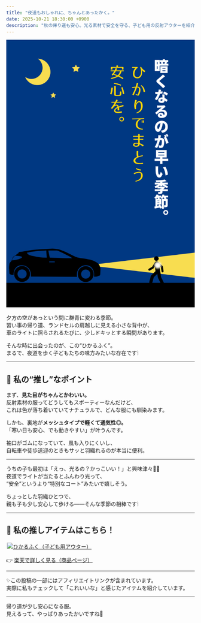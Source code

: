 ```yaml
---
title: "夜道もおしゃれに、ちゃんとあったかく。"
date: 2025-10-21 18:30:00 +0900
description: "秋の帰り道も安心。光る素材で安全を守る、子ども用の反射アウターを紹介します。"
---
```


![夜道で服が反射して光る様子（安全アウター）](./hikarufuku_main.png)

夕方の空があっという間に群青に変わる季節。  
習い事の帰り道、ランドセルの肩越しに見える小さな背中が、  
車のライトに照らされるたびに、少しドキッとする瞬間があります。  

そんな時に出会ったのが、この“ひかるふく”。  
まるで、夜道を歩く子どもたちの味方みたいな存在です🕯

---

## 🌙 私の“推し”なポイント

まず、**見た目がちゃんとかわいい。**  
反射素材の服ってどうしてもスポーティーなんだけど、  
これは色が落ち着いていてナチュラルで、どんな服にも馴染みます。  

しかも、裏地が**メッシュタイプで軽くて通気性◎。**  
「寒い日も安心、でも動きやすい」が叶うんです。  

袖口がゴムになっていて、風も入りにくいし、  
自転車や徒歩送迎のときもサッと羽織れるのが本当に便利。  

---

うちの子も最初は「えっ、光るの？かっこいい！」と興味津々👦✨  
夜道でライトが当たるとふんわり光って、  
“安全”というより“特別なコート”みたいで嬉しそう。  

ちょっとした羽織ひとつで、  
親も子も少し安心して歩ける——そんな季節の相棒です🕯

---

## 🧥 私の推しアイテムはこちら！

<a href="https://hb.afl.rakuten.co.jp/ichiba/4d82568f.2eecf1fa.4d825690.551d8b0f/_RTLink115377?pc=https%3A%2F%2Fitem.rakuten.co.jp%2Fchildren-tsuushin%2F12229581%2F&link_type=pict&ut=eyJwYWdlIjoiaXRlbSIsInR5cGUiOiJwaWN0Iiwic2l6ZSI6IjQwMHg0MDAiLCJuYW0iOjEsIm5hbXAiOiJyaWdodCIsImNvbSI6MSwiY29tcCI6ImRvd24iLCJwcmljZSI6MCwiYm9yIjoxLCJjb2wiOjEsImJidG4iOjEsInByb2QiOjAsImFtcCI6ZmFsc2V9" target="_blank" rel="nofollow sponsored noopener">
  <img src="https://thumbnail.image.rakuten.co.jp/@0_mall/children-tsuushin/cabinet/2024autumn/12229581.jpg?_ex=400x400" alt="ひかるふく（子ども用アウター）" style="max-width:400px; border:0; margin:2px;">
</a>

👉 [楽天で詳しく見る（商品ページ）](https://hb.afl.rakuten.co.jp/ichiba/4d82568f.2eecf1fa.4d825690.551d8b0f/_RTLink115377?pc=https%3A%2F%2Fitem.rakuten.co.jp%2Fchildren-tsuushin%2F12229581%2F&link_type=text&ut=eyJwYWdlIjoiaXRlbSIsInR5cGUiOiJ0ZXh0Iiwic2l6ZSI6IjQwMHg0MDAiLCJuYW0iOjEsIm5hbXAiOiJyaWdodCIsImNvbSI6MSwiY29tcCI6ImRvd24iLCJwcmljZSI6MCwiYm9yIjoxLCJjb2wiOjEsImJidG4iOjEsInByb2QiOjAsImFtcCI6ZmFsc2V9)

---

✨この投稿の一部にはアフィリエイトリンクが含まれています。  
実際に私もチェックして「これいいな」と感じたアイテムを紹介しています。  

---

帰り道が少し安心になる服。  
見えるって、やっぱりあったかいですね🩵
